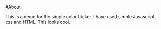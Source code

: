#About

This is a demo for the simple color flicker.
I have used simple Javascript, css and HTML.
This looks cool.
